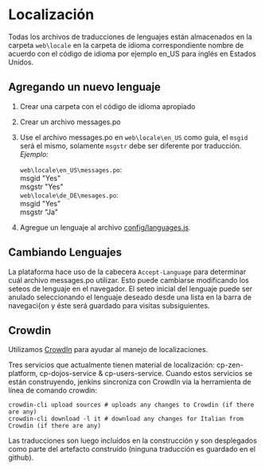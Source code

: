 # Localización

Todas los archivos de traducciones de lenguajes están almacenados en la carpeta ````web\locale```` en la carpeta de idioma correspondiente nombre de acuerdo con el código de idioma por ejemplo en_US para inglés en Estados Unidos.

## Agregando un nuevo lenguaje

1. Crear una carpeta con el código de idioma apropiado
2. Crear un archivo messages.po
3. Use el archivo messages.po en ````web\locale\en_US```` como guia, el ````msgid```` será el mismo, solamente ````msgstr```` debe ser diferente por traducción.  
    *Ejemplo:*

    `web\locale\en_US\messages.po`:  
        msgid "Yes"  
        msgstr "Yes"  
    `web\locale\de_DE\mesages.po`:  
        msgid "Yes"  
        msgstr "Ja"

4. Agregue un lenguaje al archivo [config/languages.js](https://github.com/CoderDojo/cp-zen-platform/blob/780e98584f1134a1e9166758b6fb5ff99c654647/web/config/languages.js).
  

## Cambiando Lenguajes

La plataforma hace uso de la cabecera ````Accept-Language```` para determinar cuál archivo messages.po utilizar. Esto puede cambiarse modificando los seteos de lenguaje en el navegador. El seteo inicial del lenguaje puede ser anulado seleccionando el lenguaje deseado desde una lista en la barra de navegaci{on y éste será guardado para visitas subsiguientes.

## Crowdin

Utilizamos [CrowdIn](https://crowdin.com/) para ayudar al manejo de localizaciones.

Tres servicios que actualmente tienen material de localización: cp-zen-platform, cp-dojos-service & cp-users-service. Cuando estos servicios se están construyendo, jenkins sincroniza con CrowdIn via la herramienta de línea de comando crowdin:

    crowdin-cli upload sources # uploads any changes to Crowdin (if there are any)
    crowdin-cli download -l it # download any changes for Italian from Crowdin (if there are any)

Las traducciones son luego incluídos en la construcción y son desplegados como parte del artefacto construído (ninguna traducción es guardado en el github).
